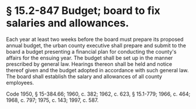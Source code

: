 # § 15.2-847 Budget; board to fix salaries and allowances.

<p>Each year at least two weeks before the board must prepare its proposed annual budget, the urban county executive shall prepare and submit to the board a budget presenting a financial plan for conducting the county's affairs for the ensuing year. The budget shall be set up in the manner prescribed by general law. Hearings thereon shall be held and notice thereof given and the budget adopted in accordance with such general law. The board shall establish the salary and allowances of all county employees.</p><p>Code 1950, § 15-384.66; 1960, c. 382; 1962, c. 623, § 15.1-779; 1966, c. 464; 1968, c. 797; 1975, c. 143; 1997, c. 587.</p>